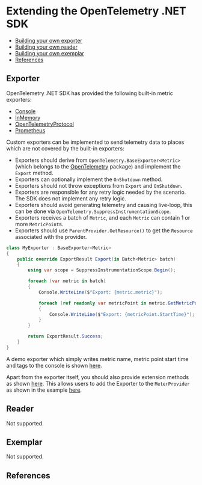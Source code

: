 # Extending the OpenTelemetry .NET SDK

* [Building your own exporter](#exporter)
* [Building your own reader](#reader)
* [Building your own exemplar](#exemplar)
* [References](#references)

## Exporter

OpenTelemetry .NET SDK has provided the following built-in metric exporters:

* [Console](../../../src/OpenTelemetry.Exporter.Console/README.md)
* [InMemory](../../../src/OpenTelemetry.Exporter.InMemory/README.md)
* [OpenTelemetryProtocol](../../../src/OpenTelemetry.Exporter.OpenTelemetryProtocol/README.md)
* [Prometheus](../../../src/OpenTelemetry.Exporter.Prometheus/README.md)

Custom exporters can be implemented to send telemetry data to places which are
not covered by the built-in exporters:

* Exporters should derive from `OpenTelemetry.BaseExporter<Metric>` (which
  belongs to the [OpenTelemetry](../../../src/OpenTelemetry/README.md) package)
  and implement the `Export` method.
* Exporters can optionally implement the `OnShutdown` method.
* Exporters should not throw exceptions from `Export` and
  `OnShutdown`.
* Exporters are responsible for any retry logic needed by the scenario. The SDK
  does not implement any retry logic.
* Exporters should avoid generating telemetry and causing live-loop, this can be
  done via `OpenTelemetry.SuppressInstrumentationScope`.
* Exporters receives a batch of `Metric`, and each `Metric`
  can contain 1 or more `MetricPoint`s.
* Exporters should use `ParentProvider.GetResource()` to get the `Resource`
  associated with the provider.

```csharp
class MyExporter : BaseExporter<Metric>
{
    public override ExportResult Export(in Batch<Metric> batch)
    {
        using var scope = SuppressInstrumentationScope.Begin();

        foreach (var metric in batch)
        {
            Console.WriteLine($"Export: {metric.metric}");

            foreach (ref readonly var metricPoint in metric.GetMetricPoints())
            {
                Console.WriteLine($"Export: {metricPoint.StartTime}");
            }
        }

        return ExportResult.Success;
    }
}
```

A demo exporter which simply writes metric name, metric point start time
and tags to the console is shown [here](./MyExporter.cs).

Apart from the exporter itself, you should also provide extension methods as
shown [here](./MyExporterExtensions.cs). This allows users to add the Exporter
to the `MeterProvider` as shown in the example [here](./Program.cs).

## Reader

Not supported.

## Exemplar

Not supported.

## References
